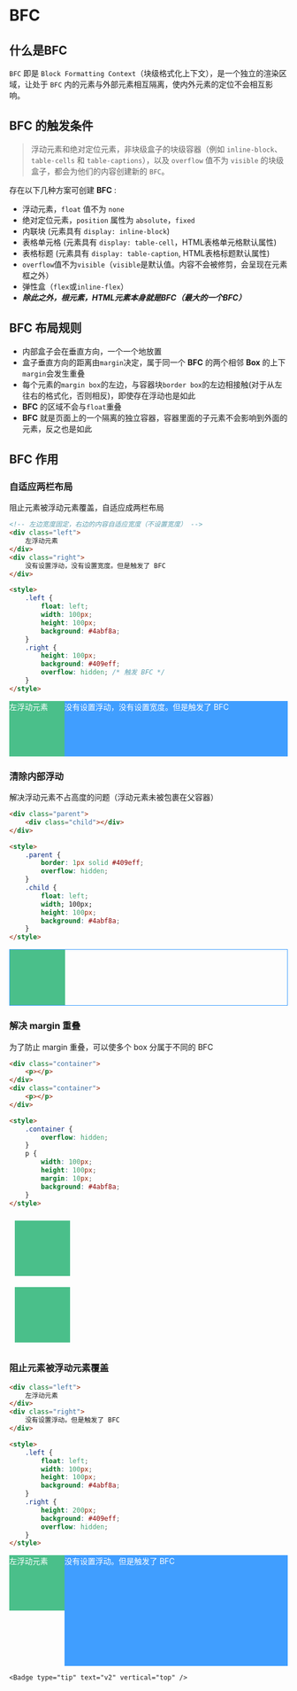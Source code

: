 # BFC

## 什么是BFC

`BFC` 即是 `Block Formatting Context`（块级格式化上下文），是一个独立的渲染区域，让处于 `BFC` 内的元素与外部元素相互隔离，使内外元素的定位不会相互影响。

## BFC 的触发条件

> 浮动元素和绝对定位元素，非块级盒子的块级容器（例如 `inline-block`、`table-cells` 和 `table-captions`），以及 `overflow` 值不为 `visible` 的块级盒子，都会为他们的内容创建新的 `BFC`。

存在以下几种方案可创建 **BFC** :

- 浮动元素，`float` 值不为 `none`
- 绝对定位元素，`position` 属性为 `absolute`，`fixed`
- 内联块 (元素具有 `display: inline-block`)
- 表格单元格 (元素具有 `display: table-cell`，HTML表格单元格默认属性)
- 表格标题 (元素具有 `display: table-caption`, HTML表格标题默认属性)
- `overflow`值不为`visible`（`visible`是默认值。内容不会被修剪，会呈现在元素框之外）
- 弹性盒（`flex`或`inline-flex`）
- ***除此之外，根元素，HTML元素本身就是BFC（最大的一个BFC）***

## BFC 布局规则

- 内部盒子会在垂直方向，一个一个地放置
- 盒子垂直方向的距离由`margin`决定，属于同一个 **BFC** 的两个相邻 **Box** 的上下`margin`会发生重叠
- 每个元素的`margin box`的左边，与容器块`border box`的左边相接触(对于从左往右的格式化，否则相反)，即使存在浮动也是如此
- **BFC** 的区域不会与`float`重叠
- **BFC** 就是页面上的一个隔离的独立容器，容器里面的子元素不会影响到外面的元素，反之也是如此

## BFC 作用

### 自适应两栏布局

阻止元素被浮动元素覆盖，自适应成两栏布局

```html {19}
<!-- 左边宽度固定，右边的内容自适应宽度（不设置宽度） -->
<div class="left">
    左浮动元素
</div>
<div class="right">
    没有设置浮动，没有设置宽度。但是触发了 BFC
</div>

<style>
    .left {
        float: left;
        width: 100px;
        height: 100px;
        background: #4abf8a;
    }
    .right {
        height: 100px;
        background: #409eff;
        overflow: hidden; /* 触发 BFC */
    }
</style>
```
<div class="left" style="float: left;width: 100px;height: 100px;color: #fff;background: #4abf8a;">
    左浮动元素
</div>
<div class="right" style="height: 100px;color: #fff;background: #409eff;overflow: hidden;">
    没有设置浮动，没有设置宽度。但是触发了 BFC
</div>

### 清除内部浮动

解决浮动元素不占高度的问题（浮动元素未被包裹在父容器）

```html {8}
<div class="parent">
    <div class="child"></div>
</div>

<style>
    .parent {
        border: 1px solid #409eff;
        overflow: hidden;
    }
    .child {
        float: left;
        width; 100px;
        height: 100px;
        background: #4abf8a;
    }
</style>
```

<div class="parent" style="border: 1px solid #409eff;overflow: hidden;">
    <div class="child" style="float: left;width: 100px;height: 100px;background: #4abf8a;"></div>
</div>

### 解决 margin 重叠

为了防止 margin 重叠，可以使多个 box 分属于不同的 BFC

```html {10}
<div class="container">
    <p></p>
</div>
<div class="container">
    <p></p>
</div>

<style>
    .container {
        overflow: hidden;
    }
    p {
        width: 100px;
        height: 100px;
        margin: 10px;
        background: #4abf8a;
    }
</style>
```

<div class="container" style="overflow: hidden;">
    <p style="width: 100px;height: 100px;margin: 10px;background: #4abf8a;"></p>
</div>
<div class="container" style="overflow: hidden;">
    <p style="width: 100px;height: 100px;margin: 10px;background: #4abf8a;"></p>
</div>

### 阻止元素被浮动元素覆盖

```html {18}
<div class="left">
    左浮动元素
</div>
<div class="right">
    没有设置浮动。但是触发了 BFC
</div>

<style>
    .left {
        float: left;
        width: 100px;
        height: 100px;
        background: #4abf8a;
    }
    .right {
        height: 200px;
        background: #409eff;
        overflow: hidden;
    }
</style>
```

<div class="left" style="float: left;width: 100px;height: 100px;color: #fff;background: #4abf8a;">
    左浮动元素
</div>
<div class="right" style="height: 200px;color: #fff;background: #409eff;overflow: hidden;">
    没有设置浮动。但是触发了 BFC
</div>


```
<Badge type="tip" text="v2" vertical="top" />
```
